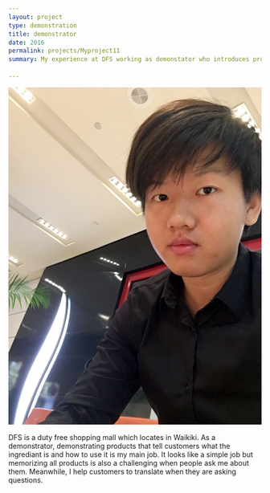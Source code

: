 ```yaml
---
layout: project
type: demonstration
title: demonstrator
date: 2016
permalink: projects/Myproject11
summary: My experience at DFS working as demonstator who introduces products to customers.

---
```

<img class="ui medium right floated rounded image" src="../images/IMG_5197.JPG">

DFS is a duty free shopping mall which locates in Waikiki.  As a demonstrator, demonstrating products that tell customers what the ingrediant is and how to use it is my main job.  It looks like a simple job but memorizing all products is also a challenging when people ask me about them.  Meanwhile, I help customers to translate when they are asking questions.




